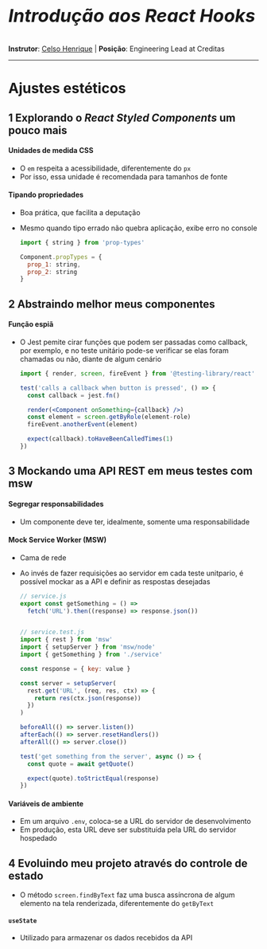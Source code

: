 <p style='font-size: 36px; font-weight : bold; font-style: italic'>Introdução aos React Hooks</p>

**Instrutor**: [Celso Henrique](https://github.com/celso-henrique) | **Posição**: Engineering Lead at Creditas

---------

# Ajustes estéticos

## 1 Explorando o *React Styled Components* um pouco mais

#### Unidades de medida CSS

* O `em` respeita a acessibilidade, diferentemente do `px`
* Por isso, essa unidade é recomendada para tamanhos de fonte

#### Tipando propriedades

* Boa prática, que facilita a deputação

* Mesmo quando tipo errado não quebra aplicação, exibe erro no console

  ```js
  import { string } from 'prop-types'
  
  Component.propTypes = {
    prop_1: string,
    prop_2: string
  }
  ```



## 2 Abstraindo melhor meus componentes

#### Função espiã

* O Jest pemite cirar funções que podem ser passadas como callback, por exemplo, e no teste unitário pode-se verificar se elas foram chamadas ou não, diante de algum cenário

  ```jsx
  import { render, screen, fireEvent } from '@testing-library/react'
  
  test('calls a callback when button is pressed', () => {
    const callback = jest.fn()
  
    render(<Component onSomething={callback} />)
    const element = screen.getByRole(element-role)
    fireEvent.anotherEvent(element)
  
    expect(callback).toHaveBeenCalledTimes(1)
  })
  ```

  

## 3 Mockando uma API REST em meus testes com **msw**

#### Segregar responsabilidades

* Um componente deve ter, idealmente, somente uma responsabilidade

#### Mock Service Worker (MSW)

* Cama de rede

* Ao invés de fazer requisições ao servidor em cada teste unitpario, é possível mockar as a API e definir as respostas desejadas

  ```js
  // service.js
  export const getSomething = () => 
    fetch('URL').then((response) => response.json())
  
  
  // service.test.js
  import { rest } from 'msw'
  import { setupServer } from 'msw/node'
  import { getSomething } from './service'
  
  const response = { key: value }
  
  const server = setupServer(
    rest.get('URL', (req, res, ctx) => {
      return res(ctx.json(response))
    })
  )
  
  beforeAll(() => server.listen())
  afterEach(() => server.resetHandlers())
  afterAll(() => server.close())
  
  test('get something from the server', async () => {
    const quote = await getQuote()
  
    expect(quote).toStrictEqual(response)
  })
  ```

  

#### Variáveis de ambiente

* Em um arquivo `.env`, coloca-se a URL do servidor de desenvolvimento
* Em produção, esta URL deve ser substituída pela URL do servidor hospedado



## 4 Evoluindo meu projeto através do controle de estado

* O método `screen.findByText` faz uma busca assíncrona de algum elemento na tela renderizada, diferentemente do `getByText`

#### `useState`

* Utilizado para armazenar os dados recebidos da API